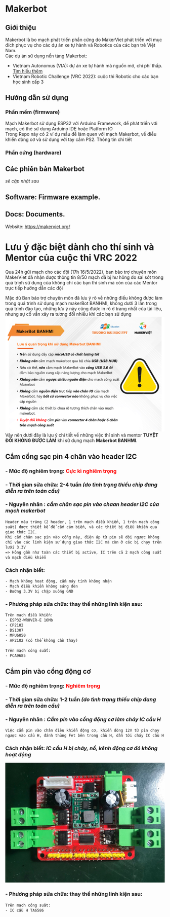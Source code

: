 # Makerbot 

## Giới thiệu
Makerbot là bo mạch phát triển phần cứng do MakerViet phát triển với mục đích phục vụ cho các dự án xe tự hành và Robotics của các bạn trẻ Việt Nam.\
Các dự án sử dụng nền tảng Makerbot:
- Vietnam Autonomus (VIA): dự án xe tự hành mã nguồn mở, chi phí thấp. [Tìm hiểu thêm](https://github.com/makerhanoi/via-course-makerbot)
- Vietnam Robotic Challenge (VRC 2022): cuộc thi Robotic cho các bạn học sinh cấp 3
## Hướng dẫn sử dụng
### Phần mềm (firmware)
Mạch Makerbot sử dụng ESP32 với Arduino Framework, để phát triển với mạch, có thẻ sử dụng Arduino IDE hoặc Platform IO \
Trong Repo này có 2 ví dụ mẫu để làm quen với mạch Makerbot, về điều khiển động cơ và sử dụng với tay cầm PS2. Thông tin chi tiết 
### Phần cứng (hardware)
## Các phiên bản Makerbot
_sẽ cập nhật sau_

## Software: Firmware example.
## Docs: Documents.
Website: https://makerviet.org/
# Lưu ý đặc biệt dành cho thí sinh và Mentor của  cuộc thi VRC 2022
Qua 24h gửi mạch cho các đội (17h 16/5/2022), ban bảo trợ chuyên môn MakerViet đã nhận được thông tin 8/50 mạch đã bị hư hỏng do sai sót trong quá trình sử dụng của không chỉ các bạn thí sinh mà còn của các Mentor trực tiếp hướng dẫn các đội

Mặc dù Ban bảo trợ chuyên môn đã lưu ý rõ về những điều không được làm trong quá trình sử dụng mạch makerBot BANHMI, không dưới 3 lần trong quá trình đào tạo, những lưu ý này cũng được in rõ ở trang nhất của tài liệu, nhưng sự cố vẫn xảy ra tương đối nhiều khi các bạn sử dụng
![](/images/u_should_have_read.png)
Vậy nên dưới đây là lưu ý chi tiết về những việc thí sinh và mentor **TUYỆT ĐỐI KHÔNG ĐƯỢC LÀM** khi sử dụng mạch **Makerbot BANHMI**.

## Cắm cổng sạc pin 4 chân vào header I2C
### - Mức độ nghiêm trọng: <span style="color:red">**Cực kì nghiêm trọng** </span>
### - Thời gian sửa chữa: **2-4 tuần**  _(do tình trạng thiếu chip đang diễn ra trên toàn cầu)_ 
### - Nguyên nhân : **_cắm chân sạc pin vào chaan header I2C của mạch makerbot_** 

    Header màu tráng (2 header, 1 trên mạch điều khiển, 1 trên mạch công suât) được thiết kế để cắm cảm biến, và các thiết bị điều khiển qua giao thức I2C.
    Khi cắm chân sạc pin vào cổng này, điện áp từ pin sẽ dội ngược không chỉ vào các linh kiện sử dụng giao thức I2C mà còn ở các bị chạy trên lưới 3.3V
    => Hỏng gần như toàn các thiết bị active, IC trên cả 2 mạch công suất và mạch điều khiển

### Cách nhận biết: 
    - Mạch không hoạt động, cắm máy tính không nhận
    - Mạch điều khiển không sáng đèn 
    - Đường 3.3V bị chập xuống GND

### - Phương pháp sửa chữa: thay thế những linh kiện sau: 
    Trên mạch điều khiển: 
    - ESP32-WROVER-E 16Mb
    - CP2102
    - DS1307
    - MPU6050
    - AP2102 (có thể không cần thay)

    Trên mạch công suất:
    - PCA9685

## Cắm pin vào cổng động cơ
### - Mức độ nghiêm trọng: <span style="color:red">**Nghiêm trọng** </span>
### - Thời gian sửa chữa: **1-2 tuần**  _(do tình trạng thiếu chip đang diễn ra trên toàn cầu)_ 
### - Nguyên nhân : **_Cắm pin vào cổng động cơ làm cháy IC cầu H_** 
    Việc cắm pin vào chân đièu khiển động cơ, khiến dòng 12V từ pin chạy ngược vào cầu H, đánh thủng Fet bên trong cầu H, dẫn tới cháy IC cầu H

### Cách nhận biết: **_IC cầu H bị cháy, nổ, kênh động cơ đó không hoạt động_**
![](/images/repair1.jpg)
### - Phương pháp sửa chữa: thay thế những linh kiện sau: 
    Trên mạch công suât: 
    - IC cầu H TA6586

<!-- **Note this design should not be used as refrence since it's still under active development and testing process**
Makerbot is an open-source hardware platform focus on robotics and self-driving vehicle featuring WiFI, BLE, 9 DOF IMU, CAN, RS485, upto 6 Servos and 4 DC motors drive


[![Makerbot  Images1](pics/img1.jpg)](pics/img1.jpg)
[![Makerbot  Images2](pics/img2.jpg)](pics/img2.jpg)
[![Makerbot  Images3](pics/motorshield_v2.jpg)](pics/motorshield_v2.jpg)

## Hardware: PCB and 3D design files.
### Specs:
- ESP32-WROVER-IE(16MB)
- MPU-9250,9 DOF IMU
- SN65HVD230 CAN transceiver 
- MAX3485
- PCA9685 16 channel PWM driver
- DRV8841 H-Bridge
- DS3231MZ+ RTC
### Known issues
- WiFI signal strength issue 
- Pull up resistor on IO2 causing ESP32 cannot reset properly , Do not populate R15
- Rs485 issue
- cannot read magnetometer MPU9250
- Motorshield power issue
### Todos:
- Redesign motorshield 
- Add pins name to Silkscreen
- Fix known issues in next revision -->

